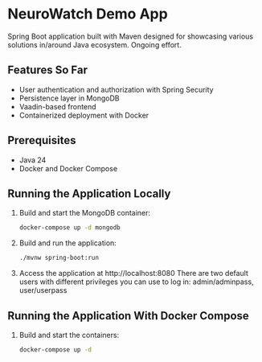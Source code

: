 # NeuroWatch Demo App

Spring Boot application built with Maven designed for showcasing various solutions in/around Java ecosystem. Ongoing effort.

## Features So Far

- User authentication and authorization with Spring Security
- Persistence layer in MongoDB
- Vaadin-based frontend
- Containerized deployment with Docker

## Prerequisites

- Java 24
- Docker and Docker Compose

## Running the Application Locally

1. Build and start the MongoDB container:
   ```bash
   docker-compose up -d mongodb
   ```

2. Build and run the application:
   ```bash
   ./mvnw spring-boot:run
   ```

3. Access the application at http://localhost:8080
There are two default users with different privileges you can use to log in: admin/adminpass, user/userpass

## Running the Application With Docker Compose

1. Build and start the containers:
   ```bash
   docker-compose up -d
   ```